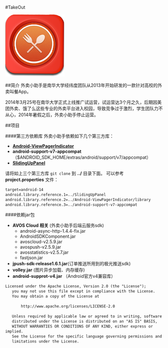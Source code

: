 #TakeOut             

![](https://github.com/Folyd/TakeOut/blob/master/res/drawable-xxhdpi/logo.png)


##简介
  外卖小助手是南华大学经纬度团队从2013年开始研发的一款针对高校的外卖叫餐App。
  
  2014年3月25号在南华大学正式上线推广试运营，试运营达3个月之久，后期因美团外卖、饿了么这些专业的外卖平台进入校园，导致竞争过于激烈，学生团队力不从心，2014年暑假之后，外卖小助手停止运营。
  
  
  
##项目

####第三方依赖库
外卖小助手依赖如下几个第三方库：

- **[Android-ViewPagerIndicator](https://github.com/JakeWharton/Android-ViewPagerIndicator)**
- **android-support-v7-appcompat** （$ANDROID_SDK_HOME/extras/android/support/v7/appcompat）
- **[SlidingUpPanel](https://github.com/Folyd/SlidingUpPanel)**

请将如上三个第三方库 `git clone` 到 **../** 目录下面。
可以参考 **project.properties** 文件：

    target=android-14
    android.library.reference.1=../SlidingUpPanel
    android.library.reference.2=../Android-ViewPagerIndicator/library
    android.library.reference.3=../android-support-v7-appcompat



####依赖jar包
- **AVOS Cloud 相关** (外卖小助手后端云服务sdk)
   - android-async-http-1.4.4-fix.jar
   - AndroidSDKComponent.jar
   - avoscloud-v2.5.9.jar
   - avospush-v2.5.9.jar
   - avosstatistics-v2.5.7.jar
   - fastjson.jar
- **jpush-sdk-release1.6.1.jar**(订单推送所用到的极光推送sdk)
- **volley.jar** (图片异步加载、内存缓存)
- **android-supprot-v4.jar**  （Android官方v4兼容库）




```
Licensed under the Apache License, Version 2.0 (the "License");
   you may not use this file except in compliance with the License.
   You may obtain a copy of the License at

       http://www.apache.org/licenses/LICENSE-2.0

   Unless required by applicable law or agreed to in writing, software
   distributed under the License is distributed on an "AS IS" BASIS,
   WITHOUT WARRANTIES OR CONDITIONS OF ANY KIND, either express or implied.
   See the License for the specific language governing permissions and
   limitations under the License.
```
